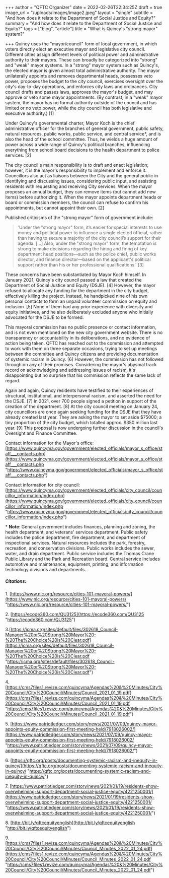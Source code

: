 +++
author = "QFTC Organizer"
date = 2022-02-26T22:34:25Z
draft = true
image_url = "/uploads/images/image2.jpeg"
layout = "single"
subtitle = "And how does it relate to the Department of Social Justice and Equity?"
summary = "And how does it relate to the Department of Social Justice and Equity?"
tags = ["blog", "article"]
title = "What is Quincy's \"strong mayor\" system?"

+++
Quincy uses the "mayor/council" form of local government, in which voters directly elect an executive mayor and legislative city council. Different cities assign different levels of political power and administrative authority to their mayors. These can broadly be categorized into "strong" and "weak" mayor systems. In a "strong" mayor system such as Quincy's, the elected mayor is given almost total administrative authority. The mayor unilaterally appoints and removes departmental heads, possesses veto power, proposes the budget to the city council, exercises oversight over the city's day-to-day operations, and enforces city laws and ordinances. City council drafts and passes laws, approves the mayor's budget, and may approve or veto some mayor appointments. (By contrast, in a "weak" mayor system, the mayor has no formal authority outside of the council and has limited or no veto power, while the city council has both legislative and executive authority.) \[1\]

Under Quincy's governmental charter, Mayor Koch is the chief administrative officer for the branches of general government, public safety, natural resources, public works, public service, and central service*, and is also the head of the school committee. Thus, he wields a huge amount of power across a wide range of Quincy's political branches, influencing everything from school board decisions to the health department to police services. \[2\]

The city council's main responsibility is to draft and enact legislation; however, it is the mayor's responsibility to implement and enforce it. Councillors also act as liaisons between the City and the general public in identifying and discussing issues, considering public input, and assisting residents with requesting and receiving City services.  When the mayor proposes an annual budget, they can remove items (but cannot add new items) before authorizing it. When the mayor appoints department heads or board or commission members, the council can refuse to confirm his appointments, but cannot appoint their own. \[2\]

Published criticisms of the "strong mayor" form of government include:

> 'Under the "strong mayor" form, it’s easier for special interests to use money and political power to influence a single elected official, rather than having to secure a majority of the city council’s support for their agenda. \[...\] Also, under the "strong mayor" form, the temptation is strong to make decisions regarding the hiring and firing of key department head positions—such as the police chief, public works director, and finance director—based on the applicant's political support rather than his or her professional qualifications.' \[3\]

These concerns have been substantiated by Mayor Koch himself. In January 2021, Quincy's city council passed a law that created the Department of Social Justice and Equity (DSJE). \[4\] However, the mayor refused to allocate any funding for the department in the city budget, effectively killing the project. Instead, he handpicked nine of his own personal contacts to form an unpaid volunteer commission on equity and inclusion. \[5\] None of them had any prior experience with diversity and equity initiatives, and he also deliberately excluded anyone who initially advocated for the DSJE to be formed. 

This mayoral commission has no public presence or contact information, and is not even mentioned on the new city government website. There is no transparency or accountability in its deliberations, and no evidence of action being taken. QFTC has reached out to the commission and attempted to work with them on three separate occasions, trying to set up meetings between the committee and Quincy citizens and providing documentation of systemic racism in Quincy. \[6\] However, the commission has not followed through on any of their promises. Considering the mayor's abysmal track record on acknowledging and addressing issues of racism, it's disappointing but no surprise that his commission reflects the same lack of regard. 

Again and again, Quincy residents have testified to their experiences of structural, institutional, and interpersonal racism, and asserted the need for the DSJE. \[7\] In 2021, over 700 people signed a petition in support of the creation of the department. \[8\] At the city council meeting on January 24, city councillors are once again seeking funding for the DSJE that they have already created last year. They are asking the mayor to set aside $75000; a tiny proportion of the city budget, which totalled approx. $350 million last year. \[9\] This proposal is now undergoing further discussion in the council's Oversight and Finance Committee. 

Contact information for the Mayor's office: [https://www.quincyma.gov/government/elected_officials/mayor_s_office/staff___contacts.php](https://www.quincyma.gov/government/elected_officials/mayor_s_office/staff___contacts.php "https://www.quincyma.gov/government/elected_officials/mayor_s_office/staff___contacts.php")

Contact information for city council: [https://www.quincyma.gov/government/elected_officials/city_council/councillor_information/index.php](https://www.quincyma.gov/government/elected_officials/city_council/councillor_information/index.php "https://www.quincyma.gov/government/elected_officials/city_council/councillor_information/index.php")

\* **Note**: General government includes finances, planning and zoning, the health department, and veterans' services department. Public safety includes the police department, fire department, and department of inspectional services. Natural resources includes the park, forestry, recreation, and conservation divisions. Public works includes the sewer, water, and drain department. Public service includes the Thomas Crane Public Library and the Park and Recreation board. Central service includes automotive and maintenance, equipment, printing, and information technology divisions and departments. 

##### Citations:

1\. [https://www.nlc.org/resource/cities-101-mayoral-powers/](https://www.nlc.org/resource/cities-101-mayoral-powers/ "https://www.nlc.org/resource/cities-101-mayoral-powers/")

2\. [https://ecode360.com/QU3125](https://ecode360.com/QU3125 "https://ecode360.com/QU3125")

3\.[https://icma.org/sites/default/files/302618_Council-Manager%20or%20Strong%20Mayor%20-%20The%20Choice%20is%20Clear.pdf](https://icma.org/sites/default/files/302618_Council-Manager%20or%20Strong%20Mayor%20-%20The%20Choice%20is%20Clear.pdf "https://icma.org/sites/default/files/302618_Council-Manager%20or%20Strong%20Mayor%20-%20The%20Choice%20is%20Clear.pdf")

4\. [https://cms7files1.revize.com/quincyma/Agendas%20&%20Minutes/City%20Council/City%20Council/Minutes/Council_2021_01_19.pdf](https://cms7files1.revize.com/quincyma/Agendas%20&%20Minutes/City%20Council/City%20Council/Minutes/Council_2021_01_19.pdf "https://cms7files1.revize.com/quincyma/Agendas%20&%20Minutes/City%20Council/City%20Council/Minutes/Council_2021_01_19.pdf")

5\. [https://www.patriotledger.com/story/news/2021/07/09/quincy-mayor-appoints-equity-commission-first-meeting-held/7918026002/](https://www.patriotledger.com/story/news/2021/07/09/quincy-mayor-appoints-equity-commission-first-meeting-held/7918026002/ "https://www.patriotledger.com/story/news/2021/07/09/quincy-mayor-appoints-equity-commission-first-meeting-held/7918026002/")

6\. [https://qftc.org/posts/documenting-systemic-racism-and-inequity-in-quincy/](https://qftc.org/posts/documenting-systemic-racism-and-inequity-in-quincy/ "https://qftc.org/posts/documenting-systemic-racism-and-inequity-in-quincy/")

7\. [https://www.patriotledger.com/story/news/2021/01/19/residents-show-overwhelming-support-department-social-justice-equity/4221250001/](https://www.patriotledger.com/story/news/2021/01/19/residents-show-overwhelming-support-department-social-justice-equity/4221250001/ "https://www.patriotledger.com/story/news/2021/01/19/residents-show-overwhelming-support-department-social-justice-equity/4221250001/")

8\.  [http://bit.ly/qftcequityenglish](http://bit.ly/qftcequityenglish "http://bit.ly/qftcequityenglish")

9\. [https://cms7files1.revize.com/quincyma/Agendas%20&%20Minutes/City%20Council/City%20Council/Minutes/Council_Minutes_2022_01_24.pdf](https://cms7files1.revize.com/quincyma/Agendas%20&%20Minutes/City%20Council/City%20Council/Minutes/Council_Minutes_2022_01_24.pdf "https://cms7files1.revize.com/quincyma/Agendas%20&%20Minutes/City%20Council/City%20Council/Minutes/Council_Minutes_2022_01_24.pdf")